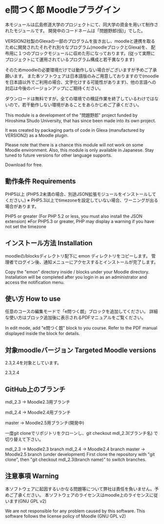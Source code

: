 e問つく郎 Moodleプラグイン
==================
本モジュールは広島修道大学のプロジェクトにて、同大学の資金を用いて制作されたモジュールです。
開発中のコードネームは「問題野郎(仮)」でした。

VERSION2社製のGlexaの一部のプログラムを抜き出し、moodleと連携を取るために開発されたそれぞれ別々なプログラム(moodleブロックとGlexa)を、 配布用に１つのブロックモジュールに収めた形になっております。(従って実際にプロジェクトにて運用されているプログラム構成と若干異なります)

そのためmoodleの必要環境だけでは動作しない場合がございますが予めご了承願います。
また本ソフトウェアは日本語版のみご用意しておりますので(moodleを日本語以外でご利用の場合、文字化けする可能性があります)、他の言語への対応は今後のバージョンアップにご期待ください。

ダウンロードは無料ですが，全ての環境での検証作業を終了しているわけではないので，若干動作しない環境があることをあらかじめご了承ください。

This module is a development of the "問題野郎" project funded by Hiroshima Shudo University, that has since been made into its own project.

It was created by packaging parts of code in Glexa (manufactured by VERSION2) as a Moodle plugin.

Please note that there is a chance this module will not work on some Moodle environment. Also, this module is only available in Japanese. Stay tuned to future versions for other language supports.

Download for free.


動作条件 Requirements
------

PHP5以上 (PHP5.2未満の場合、別途JSON拡張モジュールをインストールしてください。)
※ PHP5.3以上でtimezoneを設定していない場合、ワーニングが出る場合があります。

PHP5 or greater (For PHP 5.2 or less, you must also install the JSON extension)
※For PHP5.3 or greater, PHP may display a warning if you have not set the timezone

インストール方法 Installation
------
moodleの/blocksディレクトリ配下に emon ディレクトリをコピーします。
管理者でログイン後、通知メニューにアクセスするとインストールが完了します。

Copy the "emon" directory inside / blocks under your Moodle directory. 
Installation will be completed after you login in as an administrator and access the notification menu.

使い方 How to use
------
任意のコースの編集モードで「e問つく朗」ブロックを追加してください。
詳細な使い方はブロック追加後に表示されるPDFマニュアルをご覧ください。

In edit mode, add "e問つく朗" block to you course.
Refer to the PDF manual displayed inside the block for details.

対象moodleバージョン Targeted Moodle versions
------
2.3,2.4を対象としています。

2.3,2.4

GitHub上のブランチ
------
mdl_2.3 -> Moodle2.3用ブランチ

mdl_2.4 -> Moodle2.4用ブランチ

master -> Moodle2.5用ブランチ(開発中)

一度git cloneでリポジトリをクローンし、git checkout mdl_2.3(ブランチ名) で切り替えて下さい。

mdl_2.3 -> Moodle2.3 branch 
mdl_2.4 -> Moodle2.4 branch 
master -> Moodle2.5 branch (under development) 
First clone the repository with "git clone", then "git checkout mdl_2.3(branch name)" to switch branches.

注意事項 Warning
------
本ソフトウェアに起因するいかなる問題等について弊社は責任を負いません。予めご了承ください。
本ソフトウェアのライセンスはmoodle上のライセンスに従います(GNU GPL v2)

We are not responsible for any problem caused by this software. 
This software follows the license policy of Moodle (GNU GPL v2)


